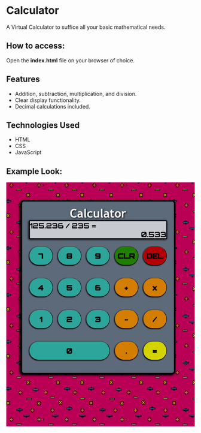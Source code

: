 # Calculator
A Virtual Calculator to suffice all your basic mathematical needs.

## How to access:
Open the **index.html** file on your browser of choice. 

## Features

- Addition, subtraction, multiplication, and division.
- Clear display functionality.
- Decimal calculations included.

## Technologies Used
- HTML
- CSS
- JavaScript

## Example Look:

![Calculator](/images/calculator_example.png)

